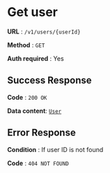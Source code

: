 # Get user

**URL** : `/v1/users/{userId}`

**Method** : `GET`

**Auth required** : Yes

## Success Response

**Code** : `200 OK`

**Data content**: [`User`](user.md)

## Error Response

**Condition** : If user ID is not found

**Code** : `404 NOT FOUND`
